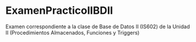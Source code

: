 # ExamenPracticoIIBDII
Examen correspondiente a la clase de Base de Datos II (IS602) de la Unidad II (Procedimientos Almacenados, Funciones y Triggers)
